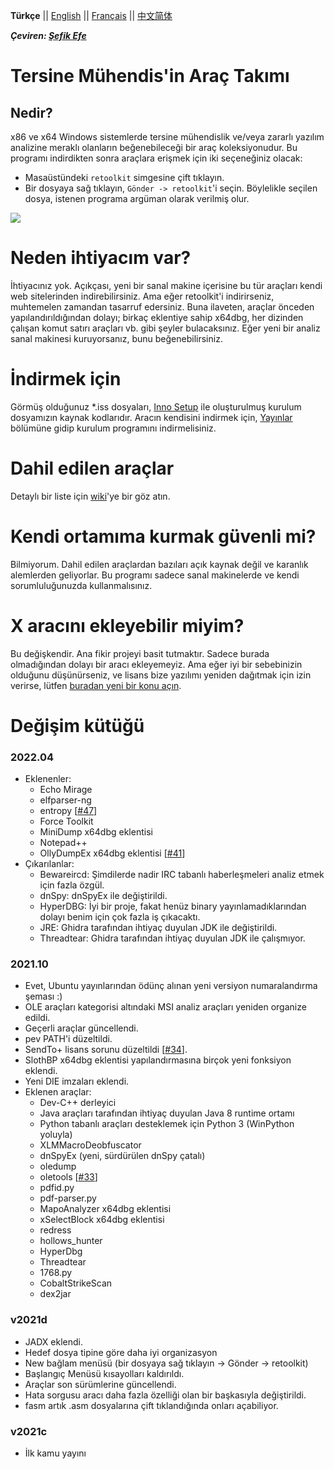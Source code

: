 __Türkçe__ || [English](./README.md) || [Français](./README_fr_FR.md) || [中文简体](./README_zh_CN.md)

___Çeviren: [Şefik Efe](https://github.com/f4T1H21)___

# Tersine Mühendis'in Araç Takımı

## Nedir?

x86 ve x64 Windows sistemlerde tersine mühendislik ve/veya zararlı yazılım analizine meraklı olanların beğenebileceği bir araç koleksiyonudur. Bu programı indirdikten sonra araçlara erişmek için iki seçeneğiniz olacak:

* Masaüstündeki `retoolkit` simgesine çift tıklayın.
* Bir dosyaya sağ tıklayın, `Gönder -> retoolkit`'i seçin. Böylelikle seçilen dosya, istenen programa argüman olarak verilmiş olur.

![](assets/retoolkit.gif)

# Neden ihtiyacım var?

İhtiyacınız yok. Açıkçası, yeni bir sanal makine içerisine bu tür araçları kendi web sitelerinden indirebilirsiniz. Ama eğer retoolkit'i indirirseniz, muhtemelen zamandan tasarruf edersiniz. Buna ilaveten, araçlar önceden yapılandırıldığından dolayı; birkaç eklentiye sahip x64dbg, her dizinden çalışan komut satırı araçları vb. gibi şeyler bulacaksınız. Eğer yeni bir analiz sanal makinesi kuruyorsanız, bunu beğenebilirsiniz.

# İndirmek için

Görmüş olduğunuz *.iss dosyaları, [Inno Setup](https://jrsoftware.org/isinfo.php) ile oluşturulmuş kurulum dosyamızın kaynak kodlarıdır. Aracın kendisini indirmek için, [Yayınlar](https://github.com/mentebinaria/retoolkit/releases) bölümüne gidip kurulum programını indirmelisiniz.

# Dahil edilen araçlar

Detaylı bir liste için [wiki](https://github.com/mentebinaria/retoolkit/wiki)'ye bir göz atın.

# Kendi ortamıma kurmak güvenli mi?

Bilmiyorum. Dahil edilen araçlardan bazıları açık kaynak değil ve karanlık alemlerden geliyorlar. Bu programı sadece sanal makinelerde ve kendi sorumluluğunuzda kullanmalısınız.

# X aracını ekleyebilir miyim?

Bu değişkendir. Ana fikir projeyi basit tutmaktır. Sadece burada olmadığından dolayı bir aracı ekleyemeyiz. Ama eğer iyi bir sebebinizin olduğunu düşünürseniz, ve lisans bize yazılımı yeniden dağıtmak için izin verirse, lütfen [buradan yeni bir konu açın](https://github.com/mentebinaria/retoolkit/issues?q=label%3Atool-request+).

# Değişim kütüğü

### 2022.04

* Eklenenler:
    * Echo Mirage
    * elfparser-ng
    * entropy \[[#47](https://github.com/mentebinaria/retoolkit/issues/47)\]
    * Force Toolkit
    * MiniDump x64dbg eklentisi
    * Notepad++
    * OllyDumpEx x64dbg eklentisi \[[#41](https://github.com/mentebinaria/retoolkit/issues/41)\]
* Çıkarılanlar:
    * Bewareircd: Şimdilerde nadir IRC tabanlı haberleşmeleri analiz etmek için fazla özgül.
    * dnSpy: dnSpyEx ile değiştirildi.
    * HyperDBG: İyi bir proje, fakat henüz binary yayınlamadıklarından dolayı benim için çok fazla iş çıkacaktı.
    * JRE: Ghidra tarafından ihtiyaç duyulan JDK ile değiştirildi.
    * Threadtear: Ghidra tarafından ihtiyaç duyulan JDK ile çalışmıyor.

### 2021.10

* Evet, Ubuntu yayınlarından ödünç alınan yeni versiyon numaralandırma şeması :)
* OLE araçları kategorisi altındaki MSI analiz araçları yeniden organize edildi.
* Geçerli araçlar güncellendi.
* pev PATH'i düzeltildi.
* SendTo+ lisans sorunu düzeltildi \[[#34](https://github.com/mentebinaria/retoolkit/issues/34)\].
* SlothBP x64dbg eklentisi yapılandırmasına birçok yeni fonksiyon eklendi.
* Yeni DIE imzaları eklendi.
* Eklenen araçlar:
    * Dev-C++ derleyici
    * Java araçları tarafından ihtiyaç duyulan Java 8 runtime ortamı
    * Python tabanlı araçları desteklemek için Python 3 (WinPython yoluyla)
    * XLMMacroDeobfuscator
    * dnSpyEx (yeni, sürdürülen dnSpy çatalı)
    * oledump
    * oletools \[[#33](https://github.com/mentebinaria/retoolkit/issues/33)\]
    * pdfid.py
    * pdf-parser.py
    * MapoAnalyzer x64dbg eklentisi
    * xSelectBlock x64dbg eklentisi
    * redress
    * hollows_hunter
    * HyperDbg
    * Threadtear
    * 1768.py
    * CobaltStrikeScan
    * dex2jar

### v2021d

* JADX eklendi.
* Hedef dosya tipine göre daha iyi organizasyon
* New bağlam menüsü (bir dosyaya sağ tıklayın -> Gönder -> retoolkit)
* Başlangıç Menüsü kısayolları kaldırıldı.
* Araçlar son sürümlerine güncellendi.
* Hata sorgusu aracı daha fazla özelliği olan bir başkasıyla değiştirildi.
* fasm artık .asm dosyalarına çift tıklandığında onları açabiliyor.

### v2021c
* İlk kamu yayını

